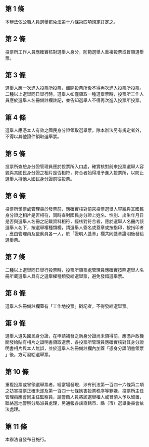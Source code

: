 第 1 條
-------
本辦法依公職人員選舉罷免法第十八條第四項規定訂定之。

第 2 條
-------
投票所工作人員應確實核對選舉人身分，防範選舉人重複投票或冒領選舉  
票。

第 3 條
-------
選舉人應一次進入投票所投票，離開投票所後不得再次進入投票所投票。  
二種以上選舉同日舉行時，選舉人如僅領取一種選舉票時，投票所工作人  
員應於選舉人名冊備註欄註記，並告知選舉人不得再次進入投票所投票。

第 4 條
-------
選舉人應憑本人有效之國民身分證領取選舉票。除本辦法另有規定者外，  
不得以其他證件領取選舉票。

第 5 條
-------
投票所查驗身分證管理員應於投票所入口處，確實核對前來投票選舉人容  
貌與其國民身分證之相片是否相符，符合者始得准予進入投票所，以防止  
選舉人持他人國民身分證前往投票。

第 6 條
-------
投票所領票處管理員於發票前，應確實核對前來投票選舉人容貌與其國民  
身分證之相片是否相符，同時查對國民身分證上姓名、性別、出生年月日  
是否與選舉人名冊之記載資料相符，經核對符合者，應於選舉人名冊內該  
選舉人名下，按選舉權種類欄，請選舉人簽名或蓋章或按指印，按指印者  
，應由管理員及監察員各一人，於「證明人蓋章」欄共同蓋章證明後發給  
選舉票。

第 7 條
-------
二種以上選舉同日舉行投票時，投票所領票處管理員應確實按照選舉人名  
冊所載選舉人具有之選舉權種類發給選舉票，避免發錯選舉票。

第 8 條
-------
選舉人名冊備註欄蓋有「工作地投票」戳記者，不得發給選舉票。

第 9 條
-------
選舉人遺失國民身分證，在申請補發之新身分證尚未領得前，應憑戶政機  
關發給貼有相片之證明書領取選票，各投票所管理員應確實核對其身分證  
明書相片與本人無誤，並於選舉人名冊備註欄內加蓋「憑身分證明書領票  
」後，方可發給選舉票。

第 10 條
--------
重複投票或冒領選舉票者，經當場發現，涉有刑法第一百四十六條第二項  
之妨害投票正確未遂及第一百四十七條妨害投票秩序等罪嫌，投票所主任  
管理員應會同主任監察員，請警衛人員將該選舉權人或冒領人予以留置，  
聯絡當地警察分局派員處理，另通報各該直轄市、縣（市）選舉委員會依  
法處理。

第 11 條
--------
本辦法自發布日施行。

